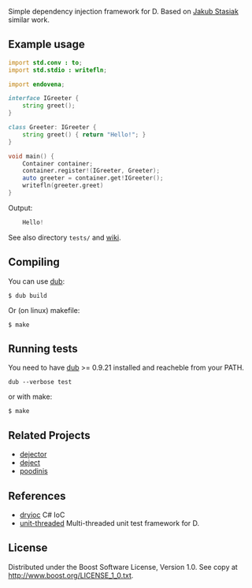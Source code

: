 Simple dependency injection framework for D. Based on [Jakub
Stasiak](https://github.com/jstasiak/dejector) similar work. 

## Example usage
``` d
import std.conv : to;
import std.stdio : writefln;

import endovena;

interface IGreeter {
    string greet();
}

class Greeter: IGreeter {
    string greet() { return "Hello!"; }
}

void main() {
    Container container;
    container.register!(IGreeter, Greeter);
    auto greeter = container.get!IGreeter();
    writefln(greeter.greet)
}
```

Output:
``` d
    Hello!
```
See also directory `tests/` and [wiki](https://github.com/o3o/endovena/wiki).

## Compiling
You can use [dub](https://github.com/rejectedsoftware/dub): 
```
$ dub build
```

Or (on linux) makefile:
```
$ make
```

## Running tests
You need to have [dub](https://github.com/rejectedsoftware/dub)  >= 0.9.21 installed and reacheble from your PATH.

```
dub --verbose test
```
or with make:
```
$ make
```

## Related Projects
* [dejector](https://github.com/jstasiak/dejector)
* [deject](https://github.com/bgertzfield/deject)
* [poodinis](https://github.com/mbierlee/poodinis)

## References
* [dryioc](https://bitbucket.org/dadhi/dryioc) C# IoC 
* [unit-threaded](https://github.com/atilaneves/unit-threaded) Multi-threaded unit test framework for D.

## License
Distributed under the Boost Software License, Version 1.0.
See copy at http://www.boost.org/LICENSE_1_0.txt.
